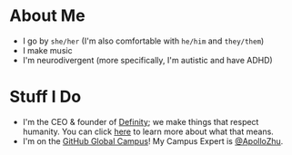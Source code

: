 # About Me
* I go by `she/her` (I'm also comfortable with `he/him` and `they/them`)
* I make music
* I'm neurodivergent (more specifically, I'm autistic and have ADHD)

# Stuff I Do
* I'm the CEO & founder of [Definity](https://github.com/DefinityTeam); we make things that respect humanity. You can click [here](https://github.com/DefinityTeam#respecting-humanity) to learn more about what that means.
* I'm on the [GitHub Global Campus](https://github.blog/2021-09-01-introducing-github-global-campus/)! My Campus Expert is [@ApolloZhu](https://github.com/ApolloZhu).
